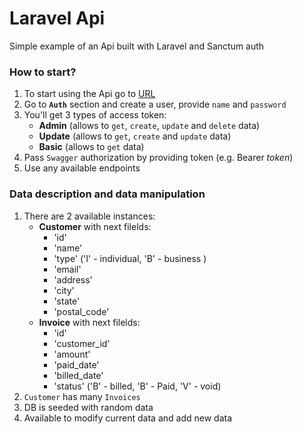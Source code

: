 # Laravel Api
Simple example of an Api built with Laravel and Sanctum auth

### How to start?
1. To start using the Api go to [URL](http://ec2-3-145-160-191.us-east-2.compute.amazonaws.com/api/documentation)
2. Go to **`Auth`** section and create a user, provide `name` and `password`
3. You'll get 3 types of access token:
    - **Admin** (allows to `get`, `create`, `update` and `delete` data)
    - **Update** (allows to `get`, `create` and `update` data)
    - **Basic** (allows to `get` data)
4. Pass `Swagger` authorization by providing token (e.g. Bearer *token*)
5. Use any available endpoints

### Data description and data manipulation
1. There are 2 available instances:
    - **Customer** with next filelds:
        * 'id'
        * 'name'
        * 'type' ('I' - individual, 'B' - business )
        * 'email'
        * 'address'
        * 'city'
        * 'state'
        * 'postal_code' 
    - **Invoice** with next filelds:
        * 'id'
        * 'customer_id'
        * 'amount'
        * 'paid_date'
        * 'billed_date'
        * 'status' ('B' - billed, 'B' - Paid, 'V' - void)
2. `Customer` has many `Invoices`
3. DB is seeded with random data
4. Available to modify current data and add new data
